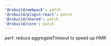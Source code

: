 ```yaml
---
'@rsbuild/webpack': patch
'@rsbuild/plugin-react': patch
'@rsbuild/shared': patch
'@rsbuild/core': patch
---
```


perf: reduce aggregateTimeout to speed up HMR
